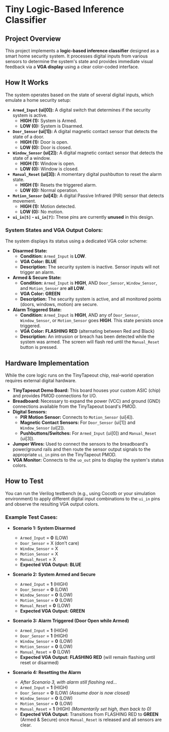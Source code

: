 <!---

This file is used to generate your project datasheet. Please fill in the information below and delete any unused
sections.

You can also include images in this folder and reference them in the markdown. Each image must be less than
512 kb in size, and the combined size of all images must be less than 1 MB.
-->
# Tiny Logic-Based Inference Classifier

## Project Overview

This project implements a **logic-based inference classifier** designed as a smart home security system. It processes digital inputs from various sensors to determine the system's state and provides immediate visual feedback via a **VGA display** using a clear color-coded interface.

## How It Works

The system operates based on the state of several digital inputs, which emulate a home security setup:

* **`Armed_Input` (ui[0]):** A digital switch that determines if the security system is active.
    * **HIGH (1):** System is Armed.
    * **LOW (0):** System is Disarmed.
* **`Door_Sensor` (ui[1]):** A digital magnetic contact sensor that detects the state of a door.
    * **HIGH (1):** Door is open.
    * **LOW (0):** Door is closed.
* **`Window_Sensor` (ui[2]):** A digital magnetic contact sensor that detects the state of a window.
    * **HIGH (1):** Window is open.
    * **LOW (0):** Window is closed.
* **`Manual_Reset` (ui[3]):** A momentary digital pushbutton to reset the alarm state.
    * **HIGH (1):** Resets the triggered alarm.
    * **LOW (0):** Normal operation.
* **`Motion_Sensor` (ui[4]):** A digital Passive Infrared (PIR) sensor that detects movement.
    * **HIGH (1):** Motion detected.
    * **LOW (0):** No motion.
* **`ui_in[5]` - `ui_in[7]`:** These pins are currently **unused** in this design.

### System States and VGA Output Colors:

The system displays its status using a dedicated VGA color scheme:

* **Disarmed State:**
    * **Condition:** `Armed_Input` is **LOW**.
    * **VGA Color:** **BLUE**
    * **Description:** The security system is inactive. Sensor inputs will not trigger an alarm.
* **Armed & Secure State:**
    * **Condition:** `Armed_Input` is **HIGH**, AND `Door_Sensor`, `Window_Sensor`, and `Motion_Sensor` are **all LOW**.
    * **VGA Color:** **GREEN**
    * **Description:** The security system is active, and all monitored points (doors, windows, motion) are secure.
* **Alarm Triggered State:**
    * **Condition:** `Armed_Input` is **HIGH**, AND any of `Door_Sensor`, `Window_Sensor`, or `Motion_Sensor` goes **HIGH**. This state persists once triggered.
    * **VGA Color:** **FLASHING RED** (alternating between Red and Black)
    * **Description:** An intrusion or breach has been detected while the system was armed. The screen will flash red until the `Manual_Reset` button is pressed.

## Hardware Implementation

While the core logic runs on the TinyTapeout chip, real-world operation requires external digital hardware.

* **TinyTapeout Demo Board:** This board houses your custom ASIC (chip) and provides PMOD connections for I/O.
* **Breadboard:** Necessary to expand the power (VCC) and ground (GND) connections available from the TinyTapeout board's PMOD.
* **Digital Sensors:**
    * **PIR Motion Sensor:** Connects to `Motion_Sensor` (ui[4]).
    * **Magnetic Contact Sensors:** For `Door_Sensor` (ui[1]) and `Window_Sensor` (ui[2]).
    * **Pushbuttons/Switches:** For `Armed_Input` (ui[0]) and `Manual_Reset` (ui[3]).
* **Jumper Wires:** Used to connect the sensors to the breadboard's power/ground rails and then route the sensor output signals to the appropriate `ui_in` pins on the TinyTapeout PMOD.
* **VGA Monitor:** Connects to the `uo_out` pins to display the system's status colors.

## How to Test

You can run the Verilog testbench (e.g., using Cocotb or your simulation environment) to apply different digital input combinations to the `ui_in` pins and observe the resulting VGA output colors.

### Example Test Cases:

* **Scenario 1: System Disarmed**
    * `Armed_Input` = **0** (LOW)
    * `Door_Sensor` = X (don't care)
    * `Window_Sensor` = X
    * `Motion_Sensor` = X
    * `Manual_Reset` = X
    * **Expected VGA Output:** **BLUE**

* **Scenario 2: System Armed and Secure**
    * `Armed_Input` = **1** (HIGH)
    * `Door_Sensor` = **0** (LOW)
    * `Window_Sensor` = **0** (LOW)
    * `Motion_Sensor` = **0** (LOW)
    * `Manual_Reset` = **0** (LOW)
    * **Expected VGA Output:** **GREEN**

* **Scenario 3: Alarm Triggered (Door Open while Armed)**
    * `Armed_Input` = **1** (HIGH)
    * `Door_Sensor` = **1** (HIGH)
    * `Window_Sensor` = **0** (LOW)
    * `Motion_Sensor` = **0** (LOW)
    * `Manual_Reset` = **0** (LOW)
    * **Expected VGA Output:** **FLASHING RED** (will remain flashing until reset or disarmed)

* **Scenario 4: Resetting the Alarm**
    * *After Scenario 3, with alarm still flashing red...*
    * `Armed_Input` = **1** (HIGH)
    * `Door_Sensor` = **0** (LOW) *(Assume door is now closed)*
    * `Window_Sensor` = **0** (LOW)
    * `Motion_Sensor` = **0** (LOW)
    * `Manual_Reset` = **1** (HIGH) *(Momentarily set high, then back to 0)*
    * **Expected VGA Output:** Transitions from FLASHING RED to **GREEN** (Armed & Secure) once `Manual_Reset` is released and all sensors are clear.
